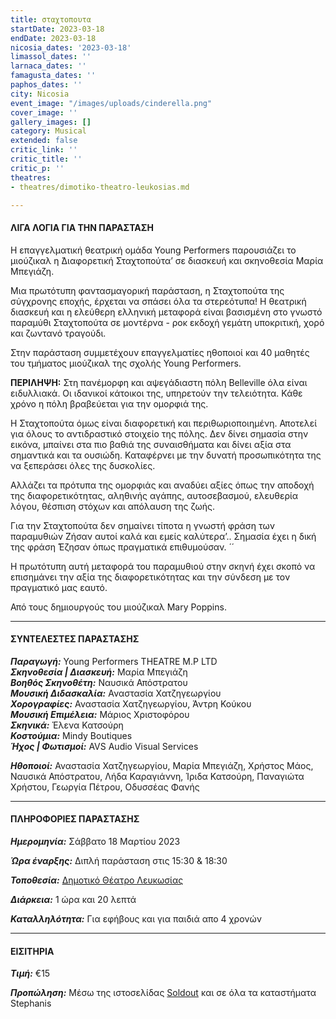 ```yaml
---
title: σταχτοπουτα
startDate: 2023-03-18
endDate: 2023-03-18
nicosia_dates: '2023-03-18'
limassol_dates: ''
larnaca_dates: ''
famagusta_dates: ''
paphos_dates: ''
city: Nicosia
event_image: "/images/uploads/cinderella.png"
cover_image: ''
gallery_images: []
category: Musical
extended: false
critic_link: ''
critic_title: ''
critic_p: ''
theatres:
- theatres/dimotiko-theatro-leukosias.md

---
```

#### ΛΙΓΑ ΛΟΓΙΑ ΓΙΑ ΤΗΝ ΠΑΡΑΣΤΑΣΗ

H επαγγελματική θεατρική ομάδα Young Performers παρουσιάζει το μιούζικαλ η ́Διαφορετική Σταχτοπούτα’ σε διασκευή και σκηνοθεσία Μαρία Μπεγιάζη.

Μια πρωτότυπη φαντασμαγορική παράσταση, η Σταχτοπούτα της σύγχρονης εποχής, έρχεται να σπάσει όλα τα στερεότυπα! Η θεατρική διασκευή και η ελεύθερη ελληνική μεταφορά είναι βασισμένη στο γνωστό παραμύθι Σταχτοπούτα σε μοντέρνα - ροκ εκδοχή γεμάτη υποκριτική, χορό και ζωντανό τραγούδι.

Στην παράσταση συμμετέχουν επαγγελματίες ηθοποιοί και 40 μαθητές του τμήματος μιούζικαλ της σχολής Young Performers.

**ΠΕΡΙΛΗΨΗ:** Στη πανέμορφη και αψεγάδιαστη πόλη Belleville όλα είναι ειδυλλιακά. Οι ιδανικοί κάτοικοι της, υπηρετούν την τελειότητα. Κάθε χρόνο η πόλη βραβεύεται για την ομορφιά της.

Η Σταχτοπούτα όμως είναι διαφορετική και περιθωριοποιημένη. Αποτελεί για όλους το αντιδραστικό στοιχείο της πόλης. Δεν δίνει σημασία στην εικόνα, μπαίνει στα πιο βαθιά της συναισθήματα και δίνει αξία στα σημαντικά και τα ουσιώδη. Καταφέρνει με την δυνατή προσωπικότητα της να ξεπεράσει όλες της δυσκολίες.

Αλλάζει τα πρότυπα της ομορφιάς και αναδύει αξίες όπως την αποδοχή της διαφορετικότητας, αληθινής αγάπης, αυτοσεβασμού, ελευθερία λόγου, θέσπιση στόχων και απόλαυση της ζωής.

Για την Σταχτοπούτα δεν σημαίνει τίποτα η γνωστή φράση των παραμυθιών ́Ζήσαν αυτοί καλά και εμείς καλύτερα’.. Σημασία έχει η δική της φράση ́Έζησαν όπως πραγματικά επιθυμούσαν. ́ ́

Η πρωτότυπη αυτή μεταφορά του παραμυθιού στην σκηνή έχει σκοπό να επισημάνει την αξία της διαφορετικότητας και την σύνδεση με τον πραγματικό μας εαυτό.

Από τους δημιουργούς του μιούζικαλ Mary Poppins.

***

#### ΣΥΝΤΕΛΕΣΤΕΣ ΠΑΡΑΣΤΑΣΗΣ

**_Παραγωγή:_** Young Performers THEATRE M.P LTD  
**_Σκηνοθεσία | Διασκευή:_** Μαρία Μπεγιάζη  
**_Βοηθός Σκηνοθέτη:_** Ναυσικά Απόστρατου  
**_Μουσική Διδασκαλία:_** Αναστασία Χατζηγεωργίου  
**_Χορογραφίες:_** Αναστασία Χατζηγεωργίου, Άντρη Κούκου  
**_Μουσική Επιμέλεια:_** Μάριος Χριστοφόρου  
**_Σκηνικά:_** Έλενα Κατσούρη  
**_Κοστούμια:_** Mindy Boutiques  
**_Ήχος | Φωτισμοί:_** AVS Audio Visual Services

**_Ηθοποιοί:_** Αναστασία Χατζηγεωργίου, Μαρία Μπεγιάζη, Χρήστος Μάος, Ναυσικά Απόστρατου, Λήδα Καραγιάννη, Ίριδα Κατσούρη, Παναγιώτα Χρήστου, Γεωργία Πέτρου, Οδυσσέας Φανής

***

#### ΠΛΗΡΟΦΟΡΙΕΣ ΠΑΡΑΣΤΑΣΗΣ

**_Ημερομηνία:_** Σάββατο 18 Μαρτίου 2023

**_Ώρα έναρξης:_** Διπλή παράσταση στις 15:30 & 18:30

**_Τοποθεσία:_** [Δημοτικό Θέατρο Λευκωσίας](?#map)

**_Διάρκεια:_** 1 ώρα και 20 λεπτά

**_Καταλληλότητα:_** Για εφήβους και για παιδιά απο 4 χρονών

***

#### ΕΙΣΙΤΗΡΙΑ

**_Τιμή:_** €15

**_Προπώληση:_** Μέσω της ιστοσελίδας [Soldout](https://www.soldoutticketbox.com/cinderella-mar-2023/?lang=en) και σε όλα τα καταστήματα Stephanis